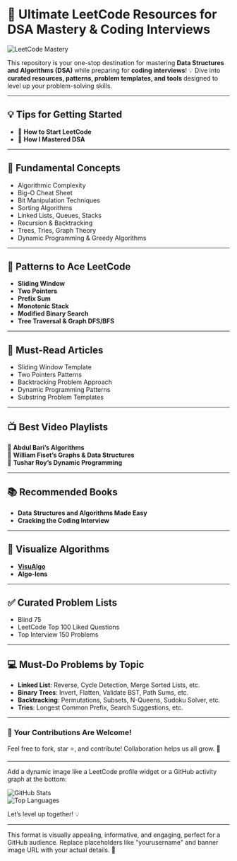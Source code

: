 # 🚀 **Ultimate LeetCode Resources for DSA Mastery & Coding Interviews**  

![LeetCode Mastery]([https://beehiiv-images-production.s3.amazonaws.com/uploads/asset/file/9a10b835-18b5-409f-845c-a11cc0095e9c/Interview_Master_100__1_.gif?t=1719512750])  

This repository is your one-stop destination for mastering **Data Structures and Algorithms (DSA)** while preparing for **coding interviews**! 💡 Dive into **curated resources, patterns, problem templates, and tools** designed to level up your problem-solving skills.  

---

## 💡 **Tips for Getting Started**  
- 🚀 **How to Start LeetCode**  
- 📖 **How I Mastered DSA**  

---

## 📌 **Fundamental Concepts**  
- Algorithmic Complexity  
- Big-O Cheat Sheet  
- Bit Manipulation Techniques  
- Sorting Algorithms  
- Linked Lists, Queues, Stacks  
- Recursion & Backtracking  
- Trees, Tries, Graph Theory  
- Dynamic Programming & Greedy Algorithms  

---

## 🚀 **Patterns to Ace LeetCode**  
- **Sliding Window**  
- **Two Pointers**  
- **Prefix Sum**  
- **Monotonic Stack**  
- **Modified Binary Search**  
- **Tree Traversal & Graph DFS/BFS**  

---

## 📝 **Must-Read Articles**  
- Sliding Window Template  
- Two Pointers Patterns  
- Backtracking Problem Approach  
- Dynamic Programming Patterns  
- Substring Problem Templates  

---

## 📺 **Best Video Playlists**  
🎥 **Abdul Bari’s Algorithms**  
🎥 **William Fiset’s Graphs & Data Structures**  
🎥 **Tushar Roy’s Dynamic Programming**  

---

## 📚 **Recommended Books**  
- **Data Structures and Algorithms Made Easy**  
- **Cracking the Coding Interview**  

---

## 🔎 **Visualize Algorithms**  
- **[VisuAlgo](https://visualgo.net/)**  
- **Algo-lens**  

---

## ✅ **Curated Problem Lists**  
- Blind 75  
- LeetCode Top 100 Liked Questions  
- Top Interview 150 Problems  

---

## 💻 **Must-Do Problems by Topic**  
- **Linked List**: Reverse, Cycle Detection, Merge Sorted Lists, etc.  
- **Binary Trees**: Invert, Flatten, Validate BST, Path Sums, etc.  
- **Backtracking**: Permutations, Subsets, N-Queens, Sudoku Solver, etc.  
- **Tries**: Longest Common Prefix, Search Suggestions, etc.  

---

### 🌟 **Your Contributions Are Welcome!**  
Feel free to fork, star ⭐️, and contribute! Collaboration helps us all grow. 🚀  

---

Add a dynamic image like a LeetCode profile widget or a GitHub activity graph at the bottom:  

![GitHub Stats](https://github-readme-stats.vercel.app/api?username=yourusername&show_icons=true&theme=radical)  
![Top Languages](https://github-readme-stats.vercel.app/api/top-langs/?username=yourusername&layout=compact&theme=radical)  

Let’s level up together! 💡  

---  

This format is visually appealing, informative, and engaging, perfect for a GitHub audience. Replace placeholders like "yourusername" and banner image URL with your actual details. 🚀
